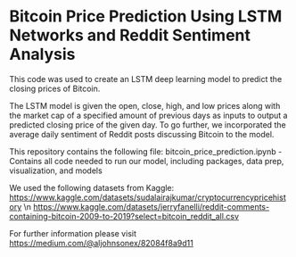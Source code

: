 # Bitcoin Price Prediction Using LSTM Networks and Reddit Sentiment Analysis
This code was used to create an LSTM deep learning model to predict the closing prices of Bitcoin. 

The LSTM model is given the open, close, high, and low prices along with the market cap of a specified amount of previous days as inputs to output a predicted closing price of the given day. To go further, we incorporated the average daily sentiment of Reddit posts discussing Bitcoin to the model.

This repository contains the following file:
bitcoin_price_prediction.ipynb - Contains all code needed to run our model, including packages, data prep, visualization, and models

We used the following datasets from Kaggle:
https://www.kaggle.com/datasets/sudalairajkumar/cryptocurrencypricehistory \n
https://www.kaggle.com/datasets/jerryfanelli/reddit-comments-containing-bitcoin-2009-to-2019?select=bitcoin_reddit_all.csv

For further information please visit https://medium.com/@aljohnsonex/82084f8a9d11
